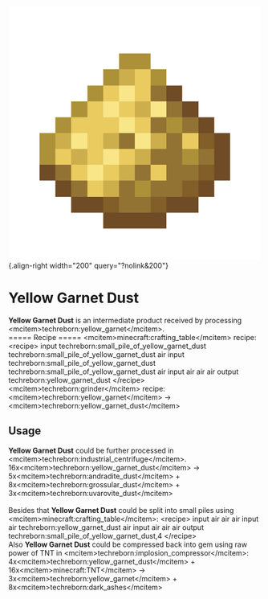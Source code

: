 ![Yellow Garnet Dust](/media/mods/techreborn/yellow_garnet_dust.png){.align-right width="200" query="?nolink&200"}

# Yellow Garnet Dust

**Yellow Garnet Dust** is an intermediate product received by processing \<mcitem\>techreborn:yellow_garnet\</mcitem\>.\
===== Recipe ===== \<mcitem\>minecraft:crafting_table\</mcitem\> recipe:\
\<recipe\> input techreborn:small_pile_of_yellow_garnet_dust techreborn:small_pile_of_yellow_garnet_dust air input techreborn:small_pile_of_yellow_garnet_dust techreborn:small_pile_of_yellow_garnet_dust air input air air air output techreborn:yellow_garnet_dust \</recipe\>\
\<mcitem\>techreborn:grinder\</mcitem\> recipe:\
\<mcitem\>techreborn:yellow_garnet\</mcitem\> -\> \<mcitem\>techreborn:yellow_garnet_dust\</mcitem\>

## Usage

**Yellow Garnet Dust** could be further processed in \<mcitem\>techreborn:industrial_centrifuge\</mcitem\>.\
16x\<mcitem\>techreborn:yellow_garnet_dust\</mcitem\> -\> 5x\<mcitem\>techreborn:andradite_dust\</mcitem\> + 8x\<mcitem\>techreborn:grossular_dust\</mcitem\> + 3x\<mcitem\>techreborn:uvarovite_dust\</mcitem\>\
\
Besides that **Yellow Garnet Dust** could be split into small piles using \<mcitem\>minecraft:crafting_table\</mcitem\>: \<recipe\> input air air air input air techreborn:yellow_garnet_dust air input air air air output techreborn:small_pile_of_yellow_garnet_dust,4 \</recipe\>\
Also **Yellow Garnet Dust** could be compressed back into gem using raw power of TNT in \<mcitem\>techreborn:implosion_compressor\</mcitem\>:\
4x\<mcitem\>techreborn:yellow_garnet_dust\</mcitem\> + 16x\<mcitem\>minecraft:TNT\</mcitem\> -\> 3x\<mcitem\>techreborn:yellow_garnet\</mcitem\> + 8x\<mcitem\>techreborn:dark_ashes\</mcitem\>
